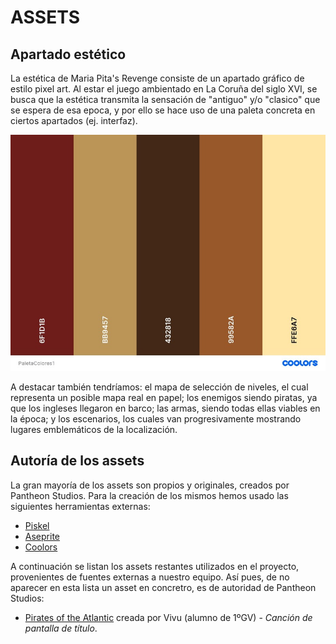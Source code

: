 # ASSETS
## Apartado estético
La estética de Maria Pita's Revenge consiste de un apartado gráfico de estilo pixel art.
Al estar el juego ambientado en La Coruña del siglo XVI, se busca que la estética transmita la sensación de "antiguo" y/o "clasico" que se espera de esa epoca, y por ello se hace uso de una paleta concreta en ciertos apartados (ej. interfaz).

![Paleta de colores](https://github.com/PabloGonzalezArroyoo/G6-PVLI/blob/Assets.md/assets/gdd/paletaColores.jpeg)

A destacar también tendríamos: el mapa de selección de niveles, el cual representa un posible mapa real en papel; los enemigos siendo piratas, ya que los ingleses llegaron en barco; las armas, siendo todas ellas viables en la época; y los escenarios, los cuales van progresivamente mostrando lugares emblemáticos de la localización.

## Autoría de los assets
La gran mayoría de los assets son propios y originales, creados por Pantheon Studios. Para la creación de los mismos hemos usado las siguientes herramientas externas:
- [Piskel](https://www.piskelapp.com/)
- [Aseprite](https://www.aseprite.org/)
- [Coolors](https://coolors.co/)

A continuación se listan los assets restantes utilizados en el proyecto, provenientes de fuentes externas a nuestro equipo. Así pues, de no aparecer en esta lista un asset en concretro, es de autoridad de Pantheon Studios:
- [Pirates of the Atlantic](https://github.com/PabloGonzalezArroyoo/G6-PVLI/blob/main/assets/scenes/title/Pirates%20of%20the%20Atlantic%20-%20Vivu.mp3) creada por Vivu (alumno de 1ºGV) - *Canción de pantalla de título*.
